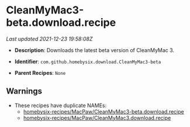 # CleanMyMac3-beta.download.recipe

_Last updated 2021-12-23 19:58:08Z_

- **Description**: Downloads the latest beta version of CleanMyMac 3.

- **Identifier**: `com.github.homebysix.download.CleanMyMac3-beta`

- **Parent Recipes**: `None`

## Warnings

- These recipes have duplicate NAMEs:
    - [homebysix-recipes/MacPaw/CleanMyMac3-beta.download.recipe](/autopkg-dupe-tracker/homebysix-recipes/MacPaw/CleanMyMac3-beta.download.recipe)
    - [homebysix-recipes/MacPaw/CleanMyMac3.download.recipe](/autopkg-dupe-tracker/homebysix-recipes/MacPaw/CleanMyMac3.download.recipe)